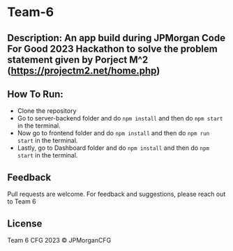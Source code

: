 # Team-6

## Description: An app build during JPMorgan Code For Good 2023 Hackathon to solve the problem statement given by Porject M^2 (https://projectm2.net/home.php)

## How To Run:

- Clone the repository
- Go to server-backend folder and do `npm install` and then do `npm start` in the terminal.
- Now go to frontend folder and do `npm install` and then do `npm run start` in the terminal.
- Lastly, go to Dashboard folder and do `npm install` and then do `npm start` in the terminal.


## Feedback

Pull requests are welcome. For feedback and suggestions, please reach out to Team 6

## License

Team 6 CFG 2023 © JPMorganCFG
